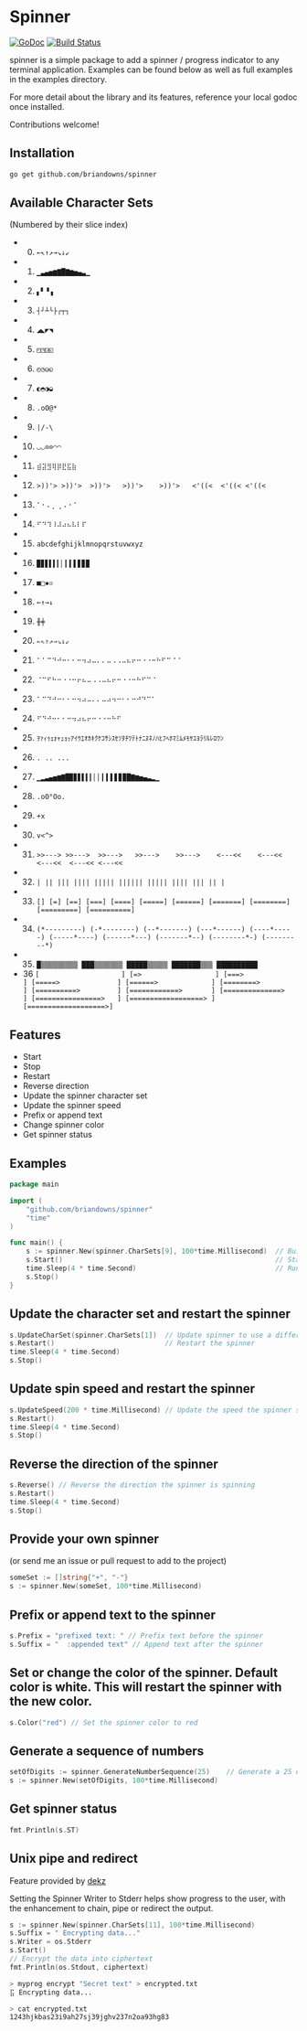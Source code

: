 # Spinner

[![GoDoc](https://godoc.org/github.com/briandowns/spinner?status.svg)](https://godoc.org/github.com/briandowns/spinner) [![Build Status](https://travis-ci.org/briandowns/spinner.svg?branch=master)](https://travis-ci.org/briandowns/spinner)

spinner is a simple package to add a spinner / progress indicator to any terminal application. Examples can be found below as well as full examples in the examples directory.

For more detail about the library and its features, reference your local godoc once installed.

Contributions welcome!

## Installation

```bash
go get github.com/briandowns/spinner
```

## Available Character Sets
(Numbered by their slice index)

* 0. ```←↖↑↗→↘↓↙```
* 1. ```▁▃▄▅▆▇█▇▆▅▄▃▁```
* 2. ```▖▘▝▗```
* 3. ```┤┘┴└├┌┬┐```
* 4. ```◢◣◤◥```
* 5. ```◰◳◲◱```
* 6. ```◴◷◶◵```
* 7. ```◐◓◑◒```
* 8. ```.oO@*```
* 9. ```|/-\```
* 10. ```◡◡⊙⊙◠◠```
* 11. ```⣾⣽⣻⢿⡿⣟⣯⣷```
* 12. ```>))'> >))'>  >))'>   >))'>    >))'>   <'((<  <'((< <'((<```
* 13. ```⠁⠂⠄⡀⢀⠠⠐⠈```
* 14. ```⠋⠙⠹⠸⠼⠴⠦⠧⠇⠏```
* 15. ```abcdefghijklmnopqrstuvwxyz```
* 16. ```▉▊▋▌▍▎▏▎▍▌▋▊▉```
* 17. ```■□▪▫```
* 18. ```←↑→↓```
* 19. ```╫╪```
* 20. ```⇐⇖⇑⇗⇒⇘⇓⇙```
* 21. ```⠁⠁⠉⠙⠚⠒⠂⠂⠒⠲⠴⠤⠄⠄⠤⠠⠠⠤⠦⠖⠒⠐⠐⠒⠓⠋⠉⠈⠈```
* 22. ```⠈⠉⠋⠓⠒⠐⠐⠒⠖⠦⠤⠠⠠⠤⠦⠖⠒⠐⠐⠒⠓⠋⠉⠈```
* 23. ```⠁⠉⠙⠚⠒⠂⠂⠒⠲⠴⠤⠄⠄⠤⠴⠲⠒⠂⠂⠒⠚⠙⠉⠁```
* 24. ```⠋⠙⠚⠒⠂⠂⠒⠲⠴⠦⠖⠒⠐⠐⠒⠓⠋```
* 25. ```ｦｧｨｩｪｫｬｭｮｯｱｲｳｴｵｶｷｸｹｺｻｼｽｾｿﾀﾁﾂﾃﾄﾅﾆﾇﾈﾉﾊﾋﾌﾍﾎﾏﾐﾑﾒﾓﾔﾕﾖﾗﾘﾙﾚﾛﾜﾝ```
* 26. ```. .. ...```
* 27. ```▁▂▃▄▅▆▇█▉▊▋▌▍▎▏▏▎▍▌▋▊▉█▇▆▅▄▃▂▁```
* 28. ```.oO°Oo.```
* 29. ```+x```
* 30. ```v<^>```
* 31. ```>>---> >>--->  >>--->   >>--->    >>--->    <---<<    <---<<   <---<<  <---<< <---<<```
* 32. ```| || ||| |||| ||||| |||||| ||||| |||| ||| || |```
* 33. ```[] [=] [==] [===] [====] [=====] [======] [=======] [========] [=========] [==========]```
* 34. ```(*---------) (-*--------) (--*-------) (---*------) (----*-----) (-----*----) (------*---) (-------*--) (--------*-) (---------*)```
* 35. ```█▒▒▒▒▒▒▒▒▒ ███▒▒▒▒▒▒▒ █████▒▒▒▒▒ ███████▒▒▒ ██████████```
* 36 ```[                    ] [=>                  ] [===>                ] [=====>              ] [======>             ] [========>           ] [==========>         ] [============>       ] [==============>     ] [================>   ] [==================> ] [===================>]```

## Features

* Start
* Stop
* Restart
* Reverse direction
* Update the spinner character set
* Update the spinner speed
* Prefix or append text
* Change spinner color
* Get spinner status

## Examples

```Go
package main

import (
	"github.com/briandowns/spinner"
	"time"
)

func main() {
	s := spinner.New(spinner.CharSets[9], 100*time.Millisecond)  // Build our new spinner
	s.Start()                                                    // Start the spinner
	time.Sleep(4 * time.Second)                                  // Run for some time to simulate work
	s.Stop()
}
```

## Update the character set and restart the spinner

```Go
s.UpdateCharSet(spinner.CharSets[1])  // Update spinner to use a different character set
s.Restart()                           // Restart the spinner
time.Sleep(4 * time.Second)
s.Stop()
```

## Update spin speed and restart the spinner

```Go
s.UpdateSpeed(200 * time.Millisecond) // Update the speed the spinner spins at
s.Restart()
time.Sleep(4 * time.Second)
s.Stop()
```

## Reverse the direction of the spinner

```Go
s.Reverse() // Reverse the direction the spinner is spinning
s.Restart()
time.Sleep(4 * time.Second)
s.Stop()
```

## Provide your own spinner

(or send me an issue or pull request to add to the project)

```Go
someSet := []string{"+", "-"}
s := spinner.New(someSet, 100*time.Millisecond)
```

## Prefix or append text to the spinner

```Go
s.Prefix = "prefixed text: " // Prefix text before the spinner
s.Suffix = "  :appended text" // Append text after the spinner
```

## Set or change the color of the spinner.  Default color is white.  This will restart the spinner with the new color.

```Go
s.Color("red") // Set the spinner color to red
```

## Generate a sequence of numbers

```Go
setOfDigits := spinner.GenerateNumberSequence(25)    // Generate a 25 digit string of numbers
s := spinner.New(setOfDigits, 100*time.Millisecond)
```

## Get spinner status

```Go
fmt.Println(s.ST)
```

## Unix pipe and redirect

Feature provided by [dekz](https://github.com/dekz)

Setting the Spinner Writer to Stderr helps show progress to the user, with the enhancement to chain, pipe or redirect the output.

```go
s := spinner.New(spinner.CharSets[11], 100*time.Millisecond)
s.Suffix = " Encrypting data..."
s.Writer = os.Stderr
s.Start()
// Encrypt the data into ciphertext
fmt.Println(os.Stdout, ciphertext)
```

```sh
> myprog encrypt "Secret text" > encrypted.txt
⣯ Encrypting data...
```

```sh
> cat encrypted.txt
1243hjkbas23i9ah27sj39jghv237n2oa93hg83
```
